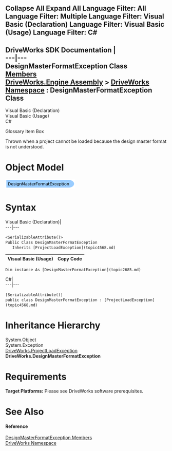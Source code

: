 Collapse All Expand All Language Filter: All  Language Filter: Multiple  Language Filter: Visual Basic (Declaration) Language Filter: Visual Basic (Usage) Language Filter: C#  
---  
DriveWorks SDK Documentation  |   
---|---  
DesignMasterFormatException Class   
[Members](topic2686.md)   
[DriveWorks.Engine Assembly](topic2156.md) > [DriveWorks Namespace](topic2159.md) : DesignMasterFormatException Class  
---  
  
Visual Basic (Declaration)    
Visual Basic (Usage)    
C# 

Glossary Item Box

Thrown when a project cannot be loaded because the design master format is not understood. 

# Object Model

![](dotnetdiagramimages/image106.png)

# Syntax

Visual Basic (Declaration)|   
---|---  
      
    
    <SerializableAttribute()>
    Public Class DesignMasterFormatException 
       Inherits [ProjectLoadException](topic4568.md)  
  
Visual Basic (Usage)| Copy Code  
---|---  
      
    
    Dim instance As [DesignMasterFormatException](topic2685.md)  
  
C#|   
---|---  
      
    
    [SerializableAttribute()]
    public class DesignMasterFormatException : [ProjectLoadException](topic4568.md)   
  
# Inheritance Hierarchy

System.Object  
System.Exception  
[DriveWorks.ProjectLoadException](topic4568.md)  
**DriveWorks.DesignMasterFormatException**  


# Requirements

**Target Platforms:** Please see DriveWorks software prerequisites.

# See Also

#### Reference

[DesignMasterFormatException Members](topic2686.md)   
[DriveWorks Namespace](topic2159.md)


